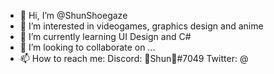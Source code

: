 - 👋 Hi, I’m @ShunShoegaze
- 👀 I’m interested in videogames, graphics design and anime
- 🌱 I’m currently learning UI Design and C#
- 💞️ I’m looking to collaborate on ...
- 📫 How to reach me:
     Discord: 🎃Shun👻#7049
     Twitter: @

<!---
ShunShoegaze/ShunShoegaze is a ✨ special ✨ repository because its `README.md` (this file) appears on your GitHub profile.
You can click the Preview link to take a look at your changes.
--->
